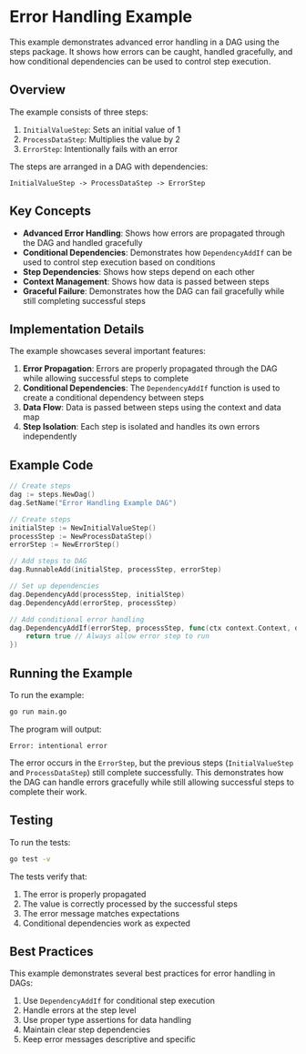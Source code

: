 # Error Handling Example

This example demonstrates advanced error handling in a DAG using the steps package. It shows how errors can be caught, handled gracefully, and how conditional dependencies can be used to control step execution.

## Overview

The example consists of three steps:

1. `InitialValueStep`: Sets an initial value of 1
2. `ProcessDataStep`: Multiplies the value by 2
3. `ErrorStep`: Intentionally fails with an error

The steps are arranged in a DAG with dependencies:

```
InitialValueStep -> ProcessDataStep -> ErrorStep
```

## Key Concepts

- **Advanced Error Handling**: Shows how errors are propagated through the DAG and handled gracefully
- **Conditional Dependencies**: Demonstrates how `DependencyAddIf` can be used to control step execution based on conditions
- **Step Dependencies**: Shows how steps depend on each other
- **Context Management**: Shows how data is passed between steps
- **Graceful Failure**: Demonstrates how the DAG can fail gracefully while still completing successful steps

## Implementation Details

The example showcases several important features:

1. **Error Propagation**: Errors are properly propagated through the DAG while allowing successful steps to complete
2. **Conditional Dependencies**: The `DependencyAddIf` function is used to create a conditional dependency between steps
3. **Data Flow**: Data is passed between steps using the context and data map
4. **Step Isolation**: Each step is isolated and handles its own errors independently

## Example Code

```go
// Create steps
dag := steps.NewDag()
dag.SetName("Error Handling Example DAG")

// Create steps
initialStep := NewInitialValueStep()
processStep := NewProcessDataStep()
errorStep := NewErrorStep()

// Add steps to DAG
dag.RunnableAdd(initialStep, processStep, errorStep)

// Set up dependencies
dag.DependencyAdd(processStep, initialStep)
dag.DependencyAdd(errorStep, processStep)

// Add conditional error handling
dag.DependencyAddIf(errorStep, processStep, func(ctx context.Context, data map[string]any) bool {
    return true // Always allow error step to run
})
```

## Running the Example

To run the example:

```bash
go run main.go
```

The program will output:
```
Error: intentional error
```

The error occurs in the `ErrorStep`, but the previous steps (`InitialValueStep` and `ProcessDataStep`) still complete successfully. This demonstrates how the DAG can handle errors gracefully while still allowing successful steps to complete their work.

## Testing

To run the tests:

```bash
go test -v
```

The tests verify that:
1. The error is properly propagated
2. The value is correctly processed by the successful steps
3. The error message matches expectations
4. Conditional dependencies work as expected

## Best Practices

This example demonstrates several best practices for error handling in DAGs:

1. Use `DependencyAddIf` for conditional step execution
2. Handle errors at the step level
3. Use proper type assertions for data handling
4. Maintain clear step dependencies
5. Keep error messages descriptive and specific
